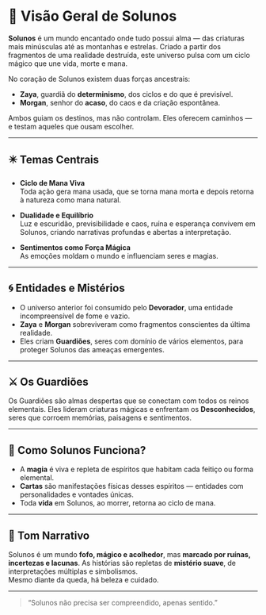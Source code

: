 # 🌌 Visão Geral de Solunos

**Solunos** é um mundo encantado onde tudo possui alma — das criaturas mais minúsculas até as montanhas e estrelas. Criado a partir dos fragmentos de uma realidade destruída, este universo pulsa com um ciclo mágico que une vida, morte e mana.

No coração de Solunos existem duas forças ancestrais:  
- **Zaya**, guardiã do **determinismo**, dos ciclos e do que é previsível.  
- **Morgan**, senhor do **acaso**, do caos e da criação espontânea.

Ambos guiam os destinos, mas não controlam. Eles oferecem caminhos — e testam aqueles que ousam escolher.

---

## ✴️ Temas Centrais

- **Ciclo de Mana Viva**  
Toda ação gera mana usada, que se torna mana morta e depois retorna à natureza como mana natural.

- **Dualidade e Equilíbrio**  
Luz e escuridão, previsibilidade e caos, ruína e esperança convivem em Solunos, criando narrativas profundas e abertas a interpretação.

- **Sentimentos como Força Mágica**  
As emoções moldam o mundo e influenciam seres e magias.

---

## 🌀 Entidades e Mistérios

- O universo anterior foi consumido pelo **Devorador**, uma entidade incompreensível de fome e vazio.  
- **Zaya** e **Morgan** sobreviveram como fragmentos conscientes da última realidade.  
- Eles criam **Guardiões**, seres com domínio de vários elementos, para proteger Solunos das ameaças emergentes.

---

## ⚔️ Os Guardiões

Os Guardiões são almas despertas que se conectam com todos os reinos elementais. Eles lideram criaturas mágicas e enfrentam os **Desconhecidos**, seres que corroem memórias, paisagens e sentimentos.

---

## 🌿 Como Solunos Funciona?

- A **magia** é viva e repleta de espíritos que habitam cada feitiço ou forma elemental.  
- **Cartas** são manifestações físicas desses espíritos — entidades com personalidades e vontades únicas.  
- Toda **vida** em Solunos, ao morrer, retorna ao ciclo de mana.

---

## 🧭 Tom Narrativo

Solunos é um mundo **fofo, mágico e acolhedor**, mas **marcado por ruínas, incertezas e lacunas**. As histórias são repletas de **mistério suave**, de interpretações múltiplas e simbolismos.  
Mesmo diante da queda, há beleza e cuidado.

---

> “Solunos não precisa ser compreendido, apenas sentido.”
